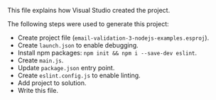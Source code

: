 This file explains how Visual Studio created the project.

The following steps were used to generate this project:
- Create project file (`email-validation-3-nodejs-examples.esproj`).
- Create `launch.json` to enable debugging.
- Install npm packages: `npm init && npm i --save-dev eslint`.
- Create `main.js`.
- Update `package.json` entry point.
- Create `eslint.config.js` to enable linting.
- Add project to solution.
- Write this file.
